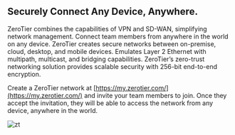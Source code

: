 ## Securely Connect Any Device, Anywhere.

ZeroTier combines the capabilities of VPN and SD-WAN, simplifying network management.
Connect team members from anywhere in the world on any device. ZeroTier creates secure networks between on-premise, cloud, desktop, and mobile devices.
Emulates Layer 2 Ethernet with multipath, multicast, and bridging capabilities.
ZeroTier’s zero-trust networking solution provides scalable security with 256-bit end-to-end encryption.

Create a ZeroTier network at [https://my.zerotier.com/](https://my.zerotier.com/) and invite your team members to join. Once they accept the invitation, they will be able to access the network from any device, anywhere in the world.

![zt](https://www.zerotier.com/wp-content/uploads/2020/08/ZT_NetworkGraphic_Homepage.png)
